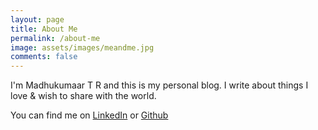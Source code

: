 ```yaml
---
layout: page
title: About Me
permalink: /about-me
image: assets/images/meandme.jpg
comments: false
---
```


<div class="row justify-content-between">
<div class="col-md-8 pr-5">

<p>I'm Madhukumaar T R and this is my personal blog. I write about things I love & wish to share with the world. </p>

<p>You can find me on <a href="https://www.linkedin.com/in/madhu-kumaar-500b2277">LinkedIn</a> or <a href="https://github.com/Anamican">Github</a></p>
</div>
